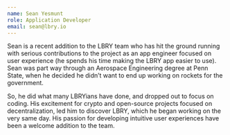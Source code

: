 ```yaml
---
name: Sean Yesmunt
role: Application Developer
email: sean@lbry.io
---
```

Sean is a recent addition to the LBRY team who has hit the ground running with serious contributions to the project as an app engineer focused on user experience (he spends his time making the LBRY app easier to use). Sean was part way through an Aerospace Engineering degree at Penn State, when he decided he didn’t want to end up working on rockets for the government.

So, he did what many LBRYians have done, and dropped out to focus on coding. His excitement for crypto and open-source projects focused on decentralization, led him to discover LBRY, which he began working on the very same day. His passion for developing intuitive user experiences have been a welcome addition to the team. 
